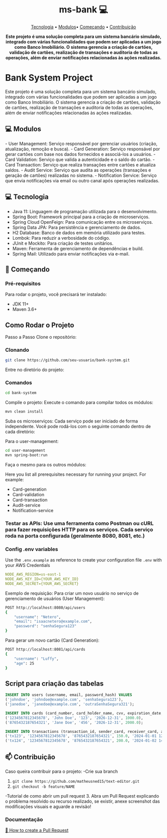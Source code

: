 <h1 align="center" style="font-weight: bold;">ms-bank 💻</h1>

<p align="center">
 <a href="#tech">Tecnologia</a> •
 <a href="#Modulos">Modulos</a>•
 <a href="#started">Começando</a> • 
 <a href="#contribute">Contribuição</a>
</p>

<p align="center">
    <b>Este projeto é uma solução completa para um sistema bancário simulado, integrado com várias funcionalidades que podem ser aplicadas a um jogo como Banco Imobiliário. O sistema gerencia a criação de cartões, validação de cartões, realização de transações e auditoria de todas as operações, além de enviar notificações relacionadas às ações realizadas.</b>
</p>

# Bank System Project
Este projeto é uma solução completa para um sistema bancário simulado, integrado com várias funcionalidades que podem ser aplicadas a um jogo como Banco Imobiliário. O sistema gerencia a criação de cartões, validação de cartões, realização de transações e auditoria de todas as operações, além de enviar notificações relacionadas às ações realizadas.

<h2 id="Modulos">💻 Modulos</h2>
- User Management: Serviço responsável por gerenciar usuários (criação, atualização, remoção e busca).
- Card Generation: Serviço responsável por gerar cartões com base nos dados fornecidos e associá-los a usuários.
- Card Validation: Serviço que valida a autenticidade e o saldo do cartão.
- Card Transaction: Serviço que realiza transações entre cartões e atualiza saldos.
- Audit Service: Serviço que audita as operações (transações e geração de cartões) realizadas no sistema.
- Notification Service: Serviço que envia notificações via email ou outro canal após operações realizadas.


<h2 id="tech">💻 Tecnologia</h2>

- Java 11: Linguagem de programação utilizada para o desenvolvimento.
- Spring Boot: Framework principal para a criação de microserviços.
- Spring Cloud OpenFeign: Para comunicação entre os microserviços.
- Spring Data JPA: Para persistência e gerenciamento de dados.
- H2 Database: Banco de dados em memória utilizado para testes.
- Lombok: Para reduzir a verbosidade do código.
- JUnit e Mockito: Para criação de testes unitários.
- Maven: Ferramenta de gerenciamento de dependências e build.
- Spring Mail: Utilizado para enviar notificações via e-mail.


<h2 id="started">🚀 Começando</h2>
<h3>Pré-requisitos</h3>
Para rodar o projeto, você precisará ter instalado:

- JDK 11+
- Maven 3.6+

## Como Rodar o Projeto
Passo a Passo
Clone o repositório:

<h3>Clonando</h3>

```bash
git clone https://github.com/seu-usuario/bank-system.git
```

Entre no diretório do projeto:

<h3>Comandos</h3>

```bash
cd bank-system
```
Compile o projeto: Execute o comando para compilar todos os módulos:

```bash
mvn clean install
```
Suba os microserviços: Cada serviço pode ser iniciado de forma independente. Você pode rodá-los com o seguinte comando dentro de cada diretório:

Para o user-management:

```bash
cd user-management
mvn spring-boot:run
```

Faça o mesmo para os outros módulos:

Here you list all prerequisites necessary for running your project. For example:

- Card-generation
- Card-validation
- Card-transaction
- Audit-service
- Notification-service

<h3>Testar as APIs: Use uma ferramenta como Postman ou cURL para fazer requisições HTTP para os serviços. Cada serviço roda na porta configurada (geralmente 8080, 8081, etc.)</h3>

<h3>Config .env variables</h2>

Use the `.env.example` as reference to create your configuration file `.env` with your AWS Credentials

```yaml
NODE_AWS_REGION=us-east-1
NODE_AWS_KEY_ID={YOUR_AWS_KEY_ID}
NODE_AWS_SECRET={YOUR_AWS_SECRET}
```

Exemplo de requisição:
Para criar um novo usuário no serviço de gerenciamento de usuários (User Management):

```bash
POST http://localhost:8080/api/users
{
    "username": "Netero",
    "email": "isaacnetero@example.com",
    "password": "senhaSegura123"
}
```
Para gerar um novo cartão (Card Generation):

```bash
POST http://localhost:8081/api/cards
{
    "username": "Luffy",
    "age": 25
}

```

## Script para criação das tabelas
```sql
INSERT INTO users (username, email, password_hash) VALUES 
('johndoe', 'johndoe@example.com', 'senhaSegura123'),
('janedoe', 'janedoe@example.com', 'outraSenhaSegura321');

INSERT INTO cards (card_number, card_holder_name, cvv, expiration_date, balance) VALUES 
('1234567812345678', 'John Doe', '123', '2026-12-31', 1000.0),
('8765432187654321', 'Jane Doe', '456', '2026-12-31', 2000.0);

INSERT INTO transactions (transaction_id, sender_card, receiver_card, amount, timestamp) VALUES 
('tx123', '1234567812345678', '8765432187654321', 150.0, '2024-01-01 12:00:00'),
('tx124', '1234567812345678', '8765432187654321', 200.0, '2024-01-02 14:30:00');
```

<h2 id="contribute">📫 Contribuição</h2>


Caso queira contribuir para o projeto:
-Crie sua branch
1. `git clone https://github.com/matheusned15/text-editor.git`
2. `git checkout -b feature/NAME`

-Tutorial de como abrir um pull request
3. Abra um Pull Request explicando o problema resolvido ou recurso realizado, se existir, anexe screenshot das modificações visuais e aguarde a revisão!

<h3>Documentação</h3>

[📝 How to create a Pull Request](https://www.atlassian.com/br/git/tutorials/making-a-pull-request)






